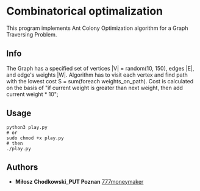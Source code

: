 # Combinatorical optimalization
This program implements Ant Colony Optimization algorithm for a Graph Traversing Problem.

Info
-----
The Graph has a specified set of vertices |V| = random(10, 150), edges |E|, and edge's weights |W|.
Algorithm has to visit each vertex and find path with the lowest cost S = sum(foreach weights_on_path). 
Cost is calculated on the basis of "if current weight is greater than next weight, then add current weight * 10"; 


Usage
-----
```
python3 play.py 
# or 	
sudo chmod +x play.py  
# then
./play.py  
```

Authors
-----
* **Miłosz Chodkowski_PUT Poznan** [777moneymaker](https://github.com/777moneymaker)
